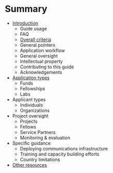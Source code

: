 # Summary

* [Introduction](README.md)
  * Guide usage
  * FAQ
  * [Overall criteria](overall-criteria.md)
  * General pointers
  * Application workflow
  * General oversight
  * Intellectual property
  * Contributing to this guide
  * Acknowledgements
* [Application types](application-types.md)
  * Funds
  * Fellowships
  * Labs
* Applicant types
  * Individuals
  * Organizations
* Project oversight
  * Projects
  * Fellows
  * Service Partners
  * Monitoring & evaluation
* Specific guidance
  * Deploying communications infrastructure
  * Training and capacity building efforts
  * Country limitations
* [Other resources](other-guides.md)



